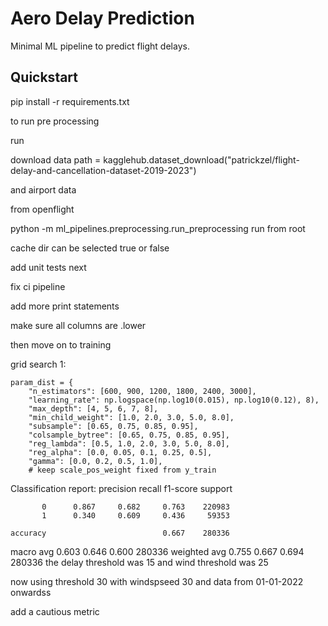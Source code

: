 # Aero Delay Prediction
Minimal ML pipeline to predict flight delays.

## Quickstart
pip install -r requirements.txt

to run pre processing

run

download data
path = kagglehub.dataset_download("patrickzel/flight-delay-and-cancellation-dataset-2019-2023")




and airport data

from openflight

python -m ml_pipelines.preprocessing.run_preprocessing 
run from root

cache dir can be selected true or false

add unit tests next

fix ci pipeline

add more print statements

make sure all columns are .lower



then move on to training


grid search 1:

    param_dist = {
        "n_estimators": [600, 900, 1200, 1800, 2400, 3000],
        "learning_rate": np.logspace(np.log10(0.015), np.log10(0.12), 8),
        "max_depth": [4, 5, 6, 7, 8],
        "min_child_weight": [1.0, 2.0, 3.0, 5.0, 8.0],
        "subsample": [0.65, 0.75, 0.85, 0.95],
        "colsample_bytree": [0.65, 0.75, 0.85, 0.95],
        "reg_lambda": [0.5, 1.0, 2.0, 3.0, 5.0, 8.0],
        "reg_alpha": [0.0, 0.05, 0.1, 0.25, 0.5],
        "gamma": [0.0, 0.2, 0.5, 1.0],
        # keep scale_pos_weight fixed from y_train

Classification report:
               precision    recall  f1-score   support

           0      0.867     0.682     0.763    220983
           1      0.340     0.609     0.436     59353

    accuracy                          0.667    280336
   macro avg      0.603     0.646     0.600    280336
weighted avg      0.755     0.667     0.694    280336
the delay threshold was 15 and wind threshold was 25


now using threshold 30 with windspseed 30 and data from 01-01-2022 onwardss

add a cautious metric